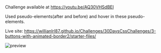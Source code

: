 Challenge available at https://youtu.be/AQ30VHSdBEI

Used pseudo-elements(after and before) and hover in these pseudo-elements.

Live site:
https://willianlrl87.github.io/Challenges/30DaysCssChallenges/3-buttons-with-animated-border2/starter-files/

![preview](https://user-images.githubusercontent.com/114601363/207079907-1c10afb0-e8a2-44be-97f0-409534eb4616.gif)
